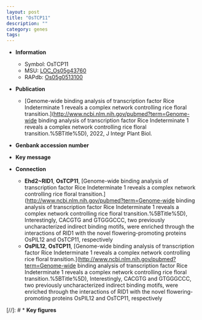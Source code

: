 ```yaml
---
layout: post
title: "OsTCP11"
description: ""
category: genes
tags: 
---
```


* **Information**  
    + Symbol: OsTCP11  
    + MSU: [LOC_Os05g43760](http://rice.uga.edu/cgi-bin/ORF_infopage.cgi?orf=LOC_Os05g43760)  
    + RAPdb: [Os05g0513100](https://rapdb.dna.affrc.go.jp/locus/?name=Os05g0513100)  

* **Publication**  
    + [Genome-wide binding analysis of transcription factor Rice Indeterminate 1 reveals a complex network controlling rice floral transition.](http://www.ncbi.nlm.nih.gov/pubmed?term=Genome-wide binding analysis of transcription factor Rice Indeterminate 1 reveals a complex network controlling rice floral transition.%5BTitle%5D), 2022, J Integr Plant Biol.

* **Genbank accession number**  

* **Key message**  

* **Connection**  
    + __Ehd2~RID1__, __OsTCP11__, [Genome-wide binding analysis of transcription factor Rice Indeterminate 1 reveals a complex network controlling rice floral transition.](http://www.ncbi.nlm.nih.gov/pubmed?term=Genome-wide binding analysis of transcription factor Rice Indeterminate 1 reveals a complex network controlling rice floral transition.%5BTitle%5D),  Interestingly, CACGTG and GTGGGCCC, two previously uncharacterized indirect binding motifs, were enriched through the interactions of RID1 with the novel flowering-promoting proteins OsPIL12 and OsTCP11, respectively
    + __OsPIL12__, __OsTCP11__, [Genome-wide binding analysis of transcription factor Rice Indeterminate 1 reveals a complex network controlling rice floral transition.](http://www.ncbi.nlm.nih.gov/pubmed?term=Genome-wide binding analysis of transcription factor Rice Indeterminate 1 reveals a complex network controlling rice floral transition.%5BTitle%5D),  Interestingly, CACGTG and GTGGGCCC, two previously uncharacterized indirect binding motifs, were enriched through the interactions of RID1 with the novel flowering-promoting proteins OsPIL12 and OsTCP11, respectively

[//]: # * **Key figures**  


